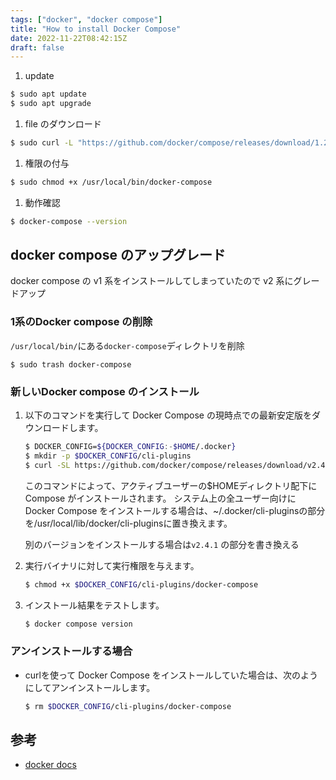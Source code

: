 ```yaml
---
tags: ["docker", "docker compose"]
title: "How to install Docker Compose"
date: 2022-11-22T08:42:15Z
draft: false
---
```




1. update
```bash
$ sudo apt update
$ sudo apt upgrade
```
1. file のダウンロード
```bash
$ sudo curl -L "https://github.com/docker/compose/releases/download/1.29.2/docker-compose-$(uname -s)-$(uname -m)" -o /usr/local/bin/docker-compose
```
1. 権限の付与
```bash
$ sudo chmod +x /usr/local/bin/docker-compose
```
1. 動作確認
```bash
$ docker-compose --version
```

## docker compose のアップグレード

docker compose の v1 系をインストールしてしまっていたので v2 系にグレードアップ

### 1系のDocker compose の削除
`/usr/local/bin/`にある`docker-compose`ディレクトリを削除

```
$ sudo trash docker-compose 
```


### 新しいDocker compose のインストール

1. 以下のコマンドを実行して Docker Compose の現時点での最新安定版をダウンロードします。
    ```bash
    $ DOCKER_CONFIG=${DOCKER_CONFIG:-$HOME/.docker}
    $ mkdir -p $DOCKER_CONFIG/cli-plugins
    $ curl -SL https://github.com/docker/compose/releases/download/v2.4.1/docker-compose-linux-x86_64 -o $DOCKER_CONFIG/cli-plugins/docker-compose
    ```

    このコマンドによって、アクティブユーザーの$HOMEディレクトリ配下に Compose がインストールされます。 システム上の全ユーザー向けに Docker Compose をインストールする場合は、~/.docker/cli-pluginsの部分を/usr/local/lib/docker/cli-pluginsに置き換えます。


    別のバージョンをインストールする場合は`v2.4.1` の部分を書き換える

2. 実行バイナリに対して実行権限を与えます。
    ```bash
    $ chmod +x $DOCKER_CONFIG/cli-plugins/docker-compose
    ```

3. インストール結果をテストします。
    ```bash
    $ docker compose version
    ```

### アンインストールする場合
- curlを使って Docker Compose をインストールしていた場合は、次のようにしてアンインストールします。
    ```bash
    $ rm $DOCKER_CONFIG/cli-plugins/docker-compose
    ```


## 参考
- [docker docs](https://matsuand.github.io/docs.docker.jp.onthefly/compose/install/)

